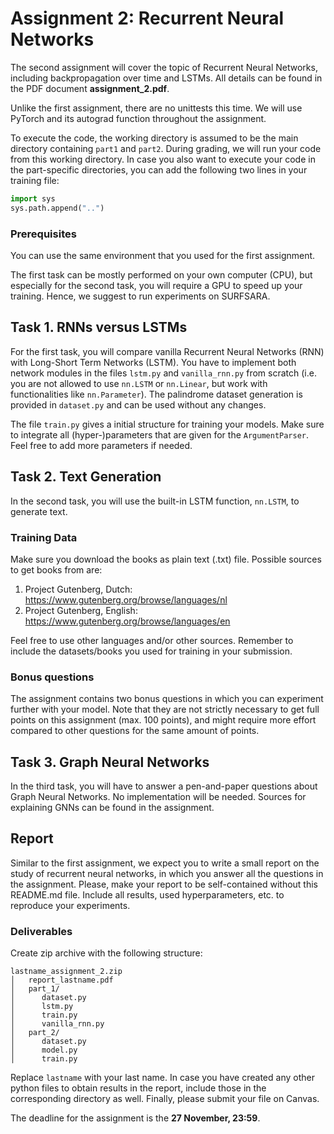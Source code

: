 # Assignment 2: Recurrent Neural Networks

The second assignment will cover the topic of Recurrent Neural Networks, including backpropagation over time and LSTMs. All details can be found in the PDF document **assignment_2.pdf**.

Unlike the first assignment, there are no unittests this time. We will use PyTorch and its autograd function throughout the assignment.

To execute the code, the working directory is assumed to be the main directory containing `part1` and `part2`. During grading, we will run your code from this working directory. In case you also want to execute your code in the part-specific directories, you can add the following two lines in your training file:
```Python
import sys
sys.path.append("..")
```

### Prerequisites

You can use the same environment that you used for the first assignment. 

The first task can be mostly performed on your own computer (CPU), but especially for the second task, you will require a GPU to speed up your training. Hence, we suggest to run experiments on SURFSARA. 

## Task 1. RNNs versus LSTMs

For the first task, you will compare vanilla Recurrent Neural Networks (RNN) with Long-Short Term Networks (LSTM). You have to implement both network modules in the files `lstm.py` and `vanilla_rnn.py` from scratch (i.e. you are not allowed to use `nn.LSTM` or `nn.Linear`, but work with functionalities like `nn.Parameter`). The palindrome dataset generation is provided in `dataset.py` and can be used without any changes. 

The file `train.py` gives a initial structure for training your models. Make sure to integrate all (hyper-)parameters that are given for the `ArgumentParser`. Feel free to add more parameters if needed.

## Task 2. Text Generation

In the second task, you will use the built-in LSTM function, `nn.LSTM`, to generate text.

### Training Data

Make sure you download the books as plain text (.txt) file. Possible sources to get books from are:

1. Project Gutenberg, Dutch: https://www.gutenberg.org/browse/languages/nl
2. Project Gutenberg, English: https://www.gutenberg.org/browse/languages/en

Feel free to use other languages and/or other sources. Remember to include the datasets/books you used for training in your submission.

### Bonus questions

The assignment contains two bonus questions in which you can experiment further with your model. Note that they are not strictly necessary to get full points on this assignment (max. 100 points), and might require more effort compared to other questions for the same amount of points.

## Task 3. Graph Neural Networks

In the third task, you will have to answer a pen-and-paper questions about Graph Neural Networks. No implementation will be needed. Sources for explaining GNNs can be found in the assignment.

## Report

Similar to the first assignment, we expect you to write a small report on the study of recurrent neural networks, in which you answer all the questions in the assignment. Please, make your report to be self-contained without this README.md file. Include all results, used hyperparameters, etc. to reproduce your experiments. 

### Deliverables

Create zip archive with the following structure:

```
lastname_assignment_2.zip
│   report_lastname.pdf
│   part_1/
│      dataset.py
│      lstm.py
│      train.py
│      vanilla_rnn.py
│   part_2/
│      dataset.py
│      model.py
│      train.py
```

Replace `lastname` with your last name. In case you have created any other python files to obtain results in the report, include those in the corresponding directory as well.
Finally, please submit your file on Canvas.

The deadline for the assignment is the **27 November, 23:59**.


